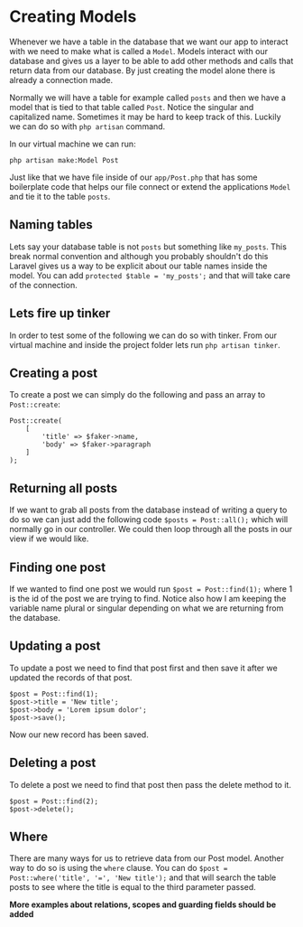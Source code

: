# Creating Models

Whenever we have a table in the database that we want our app to interact with we need to make what is called a `Model`. Models interact with our database and gives us a layer to be able to add other methods and calls that return data from our database. By just creating the model alone there is already a connection made.

Normally we will have a table for example called `posts` and then we have a model that is tied to that table called `Post`. Notice the singular and capitalized name. Sometimes it may be hard to keep track of this. Luckily we can do so with `php artisan` command.

In our virtual machine we can run:

```
php artisan make:Model Post
```
Just like that we have file inside of our `app/Post.php` that has some boilerplate code that helps our file connect or extend the applications `Model` and tie it to the table `posts`.

## Naming tables

Lets say your database table is not `posts` but something like `my_posts`. This break normal convention and although you probably shouldn't do this Laravel gives us a way to be explicit about our table names inside the model. You can add `protected $table = 'my_posts';` and that will take care of the connection.

## Lets fire up tinker

In order to test some of the following we can do so with tinker. From our virtual machine and inside the project folder lets run `php artisan tinker`.

## Creating a post

To create a post we can simply do the following and pass an array to `Post::create`:

```
Post::create(
	[
		'title' => $faker->name,
		'body' => $faker->paragraph
	]
);
```

## Returning all posts

If we want to grab all posts from the database instead of writing a query to do so we can just add the following code `$posts = Post::all();` which will normally go in our controller. We could then loop through all the posts in our view if we would like.

## Finding one post

If we wanted to find one post we would run `$post = Post::find(1);` where 1 is the id of the post we are trying to find. Notice also how I am keeping the variable name plural or singular depending on what we are returning from the database.

## Updating a post

To update a post we need to find that post first and then save it after we updated the records of that post.

```
$post = Post::find(1);
$post->title = 'New title';
$post->body = 'Lorem ipsum dolor';
$post->save();
```
Now our new record has been saved.

## Deleting a post

To delete a post we need to find that post then pass the delete method to it.

```
$post = Post::find(2);
$post->delete();
```

## Where

There are many ways for us to retrieve data from our Post model. Another way to do so is using the `where` clause. You can do `$post = Post::where('title', '=', 'New title');` and that will search the table posts to see where the title is equal to the third parameter passed.

**More examples about relations, scopes and guarding fields should be added**
